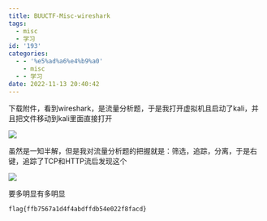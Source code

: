 ```yaml
---
title: BUUCTF-Misc-wireshark
tags:
  - misc
  - 学习
id: '193'
categories:
  - - '%e5%ad%a6%e4%b9%a0'
    - misc
  - - 学习
date: 2022-11-13 20:40:42
---
```


下载附件，看到wireshark，是流量分析题，于是我打开虚拟机且启动了kali，并且把文件移动到kali里面直接打开

![](https://pic.niaoluo.top/%E7%BD%91%E7%AB%99%E8%B0%83%E7%94%A8/misc%E9%9C%80%E8%A6%81/BUUCTF-Misc-wireshark/image-15-1024x827.png)

虽然是一知半解，但是我对流量分析题的把握就是：筛选，追踪，分离，于是右键，追踪了TCP和HTTP流后发现这个

![](https://pic.niaoluo.top/%E7%BD%91%E7%AB%99%E8%B0%83%E7%94%A8/misc%E9%9C%80%E8%A6%81/BUUCTF-Misc-wireshark/image-16-1024x841.png)

要多明显有多明显

```
flag{ffb7567a1d4f4abdffdb54e022f8facd}
```